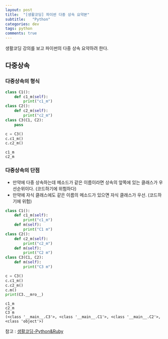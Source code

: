 ```yaml
---
layout: post
title:  "[생활코딩] 파이썬 다중 상속 요약본"
subtitle:   "Python"
categories: dev
tags: python
comments: true
---
```


생활코딩 강의를 보고 파이썬의 다중 상속 요약하려 한다.


## 다중상속
### 다중상속의 형식


```python
class C1():
    def c1_m(self):
        print("c1_m")
class C2():
    def c2_m(self):
        print("c2_m")
class C3(C1, C2):
    pass

c = C3()
c.c1_m()
c.c2_m()
```

    c1_m
    c2_m
    

### 다중상속의 단점
- 만약에 다중 상속하는데 메소드가 같은 이름이라면 상속의 앞쪽에 있는 클래스가 우선순위이다. (코드하기에 위험하다)
- 만약에 자식 클래스에도 같은 이름의 메소드가 있으면 자식 클래스가 우선. (코드하기에 위험)


```python
class C1():
    def c1_m(self):
        print("c1_m")
    def m(self):
        print("C1 m")
class C2():
    def c2_m(self):
        print("c2_m")
    def m(self):
        print("C2 m")
class C3(C1, C2):
    def m(self):
        print("C3 m")

c = C3()
c.c1_m()
c.c2_m()
c.m()
print(C3.__mro__)
```

    c1_m
    c2_m
    C3 m
    (<class '__main__.C3'>, <class '__main__.C1'>, <class '__main__.C2'>, <class 'object'>)


  
참고 : [생활코딩-Python&Ruby](https://opentutorials.org/course/1750/10436)



